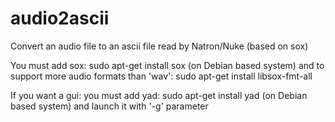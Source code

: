 # audio2ascii
Convert an audio file to an ascii file read by Natron/Nuke (based on sox)

You must add sox: sudo apt-get install sox (on Debian based system)
and to support more audio formats than 'wav': sudo apt-get install libsox-fmt-all

If you want a gui:
you must add yad: sudo apt-get install yad (on Debian based system)
and launch it  with '-g' parameter
